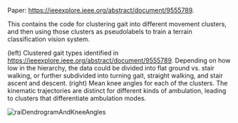 Paper: https://ieeexplore.ieee.org/abstract/document/9555789.

This contains the code for clustering gait into different movement clusters, and then using those clusters as pseudolabels to train a terrain classification vision system.

(left) Clustered gait types identified in https://ieeexplore.ieee.org/abstract/document/9555789. Depending on how low in the hierarchy, the data could be
divided into flat ground vs. stair walking, or further subdivided into turning gait, straight walking, and stair ascent and
descent. (right) Mean knee angles for each of the clusters. The kinematic trajectories are distinct for different kinds of
ambulation, leading to clusters that differentiate ambulation modes.

![raiDendrogramAndKneeAngles](https://user-images.githubusercontent.com/42185229/176980707-aca42244-b244-4534-bcce-a68b1cac97a9.png)
